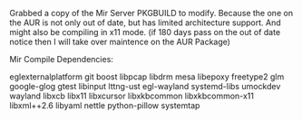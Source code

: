 Grabbed a copy of the Mir Server PKGBUILD to modify. Because the one on the AUR is not only out of date, but has limited architecture support. And might also be compiling in x11 mode. (if 180 days pass on the out of date notice then I will take over maintence on the AUR Package)

Mir Compile Dependencies:

eglexternalplatform git boost libpcap libdrm mesa libepoxy freetype2 glm google-glog gtest libinput lttng-ust egl-wayland systemd-libs umockdev wayland libxcb libx11 libxcursor libxkbcommon libxkbcommon-x11 libxml++2.6 libyaml nettle python-pillow systemtap
